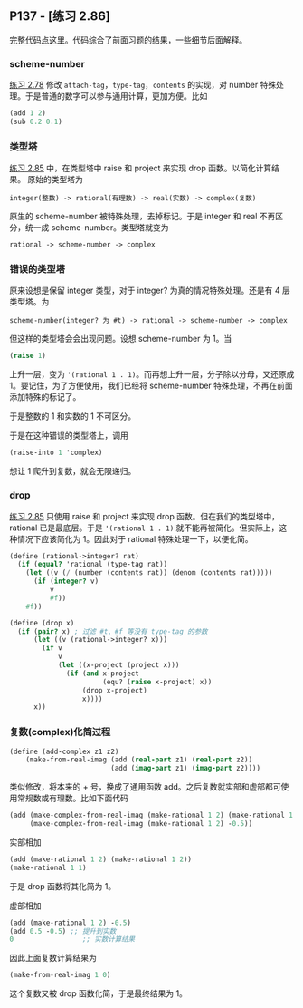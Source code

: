 ## P137 - [练习 2.86]

[完整代码点这里](./exercise_2_86.scm)。代码综合了前面习题的结果，一些细节后面解释。

### scheme-number

[练习 2.78](./exercise_2_78.scm) 修改 `attach-tag`，`type-tag`，`contents` 的实现，对 number 特殊处理。于是普通的数字可以参与通用计算，更加方便。比如

``` Scheme
(add 1 2)
(sub 0.2 0.1)	
```

### 类型塔

[练习 2.85](./exercise_2_85.scm) 中，在类型塔中 raise 和 project 来实现 drop 函数。以简化计算结果。
原始的类型塔为

```
integer(整数) -> rational(有理数) -> real(实数) -> complex(复数)
```

原生的 scheme-number 被特殊处理，去掉标记。于是 integer 和 real 不再区分，统一成 scheme-number。类型塔就变为

```
rational -> scheme-number -> complex
```

### 错误的类型塔

原来设想是保留 integer 类型，对于 integer? 为真的情况特殊处理。还是有 4 层类型塔。为

```
scheme-number(integer? 为 #t) -> rational -> scheme-number -> complex
```

但这样的类型塔会会出现问题。设想 scheme-number 为 1。当

``` Scheme
(raise 1)
```
上升一层，变为 `'(rational 1 . 1)`。而再想上升一层，分子除以分母，又还原成 1。要记住，为了方便使用，我们已经将 scheme-number 特殊处理，不再在前面添加特殊的标记了。

于是整数的 1 和实数的 1 不可区分。

于是在这种错误的类型塔上，调用 

``` Scheme
(raise-into 1 'complex)
```

想让 1 爬升到复数，就会无限递归。

### drop

[练习 2.85](./exercise_2_85.scm) 只使用 raise 和 project 来实现 drop 函数。但在我们的类型塔中，rational 已是最底层。于是 `'(rational 1 . 1)` 就不能再被简化。但实际上，这种情况下应该简化为 1。因此对于 rational 特殊处理一下，以便化简。

``` Scheme
(define (rational->integer? rat)
  (if (equal? 'rational (type-tag rat))
    (let ((v (/ (number (contents rat)) (denom (contents rat)))))
      (if (integer? v)
          v 
          #f))
    #f))

(define (drop x)
  (if (pair? x) ; 过滤 #t、#f 等没有 type-tag 的参数
      (let ((v (rational->integer? x)))
        (if v
            v
            (let ((x-project (project x)))
              (if (and x-project
                       (equ? (raise x-project) x))
                  (drop x-project)
                  x))))
      x))
```

### 复数(complex)化简过程

``` Scheme
(define (add-complex z1 z2)
	(make-from-real-imag (add (real-part z1) (real-part z2))
	                     (add (imag-part z1) (imag-part z2))))
```

类似修改，将本来的 + 号，换成了通用函数 add。之后复数就实部和虚部都可使用常规数或有理数。比如下面代码

``` Scheme
(add (make-complex-from-real-imag (make-rational 1 2) (make-rational 1 2))
     (make-complex-from-real-imag (make-rational 1 2) -0.5))
```

实部相加 

``` Scheme
(add (make-rational 1 2) (make-rational 1 2))
(make-rational 1 1)
```

于是 drop 函数将其化简为 1。

虚部相加

``` Scheme
(add (make-rational 1 2) -0.5)
(add 0.5 -0.5) ;; 提升到实数
0				  ;; 实数计算结果
```

因此上面复数计算结果为

``` Scheme
(make-from-real-imag 1 0)
```

这个复数又被 drop 函数化简，于是最终结果为 1。






